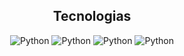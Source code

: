 <div align="center">
</div>
<!-- <img align="left" width="400" height="400" src="https://media.giphy.com/media/USV0ym3bVWQJJmNu3N/giphy.gif"> -->
<h2 align="center"> Tecnologias </h1>
<p align="center">
 <img src="https://img.shields.io/badge/python-000000?style=for-the-badge&logo=python&logoColor=ffdd54" alt="Python" title="Python">
 <img src="https://img.shields.io/badge/html5-000000.svg?style=for-the-badge&logo=html5&logoColor=orange" alt="Python" title="Python">
 <img src="https://img.shields.io/badge/css3-000000.svg?style=for-the-badge&logo=css3&logoColor=blue" alt="Python" title="Python">
 <img src="https://img.shields.io/badge/javascript-000000.svg?style=for-the-badge&logo=javascript&logoColor=%23F7DF1E" alt="Python" title="Python">
 </p>
 
 <!--	![JavaScript](https://img.shields.io/badge/javascript-000000.svg?style=for-the-badge&logo=javascript&logoColor=%23F7DF1E)-->
